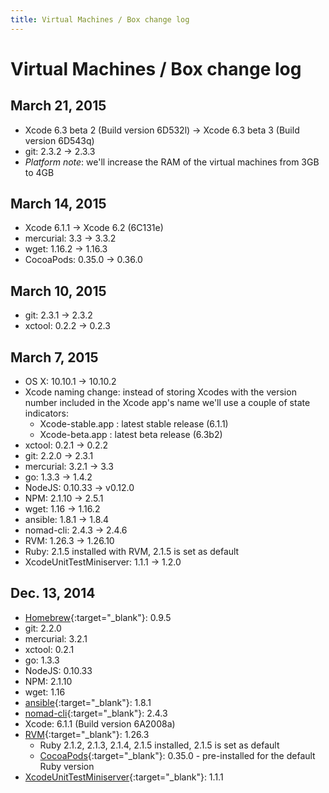 ```yaml
---
title: Virtual Machines / Box change log
---
```


# Virtual Machines / Box change log


## March 21, 2015

* Xcode 6.3 beta 2 (Build version 6D532l) -> Xcode 6.3 beta 3 (Build version 6D543q)
* git: 2.3.2 -> 2.3.3
* *Platform note*: we'll increase the RAM of the virtual machines from 3GB to 4GB


## March 14, 2015

* Xcode 6.1.1 -> Xcode 6.2 (6C131e)
* mercurial: 3.3 -> 3.3.2
* wget: 1.16.2 -> 1.16.3
* CocoaPods: 0.35.0 -> 0.36.0


## March 10, 2015

* git: 2.3.1 -> 2.3.2
* xctool: 0.2.2 -> 0.2.3


## March 7, 2015

* OS X: 10.10.1 -> 10.10.2
* Xcode naming change: instead of storing Xcodes with the version number included in the Xcode app's name we'll use a couple of state indicators:
  * Xcode-stable.app : latest stable release (6.1.1)
  * Xcode-beta.app : latest beta release (6.3b2)
* xctool: 0.2.1 -> 0.2.2
* git: 2.2.0 -> 2.3.1
* mercurial: 3.2.1 -> 3.3
* go: 1.3.3 -> 1.4.2
* NodeJS: 0.10.33 -> v0.12.0
* NPM: 2.1.10 -> 2.5.1
* wget: 1.16 -> 1.16.2
* ansible: 1.8.1 -> 1.8.4
* nomad-cli: 2.4.3 -> 2.4.6
* RVM: 1.26.3 -> 1.26.10
* Ruby: 2.1.5 installed with RVM, 2.1.5 is set as default
* XcodeUnitTestMiniserver: 1.1.1 -> 1.2.0


## Dec. 13, 2014

* [Homebrew](http://brew.sh/){:target="_blank"}: 0.9.5
* git: 2.2.0
* mercurial: 3.2.1
* xctool: 0.2.1
* go: 1.3.3
* NodeJS: 0.10.33
* NPM: 2.1.10
* wget: 1.16
* [ansible](http://www.ansible.com/home){:target="_blank"}: 1.8.1
* [nomad-cli](http://nomad-cli.com/){:target="_blank"}: 2.4.3
* Xcode: 6.1.1 (Build version 6A2008a)
* [RVM](http://rvm.io/){:target="_blank"}: 1.26.3
  * Ruby 2.1.2, 2.1.3, 2.1.4, 2.1.5 installed, 2.1.5 is set as default
  * [CocoaPods](http://cocoapods.org/){:target="_blank"}: 0.35.0 - pre-installed for the default Ruby version
* [XcodeUnitTestMiniserver](https://github.com/bitrise-io/xcodebuild-unittest-miniserver){:target="_blank"}: 1.1.1
